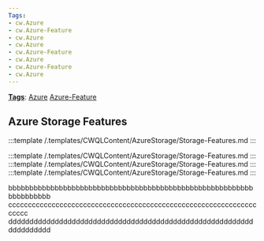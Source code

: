 ```yaml
---
Tags:
- cw.Azure
- cw.Azure-Feature
- cw.Azure
- cw.Azure
- cw.Azure-Feature
- cw.Azure
- cw.Azure-Feature
- cw.Azure
---
```

[**Tags**](/Tags): [Azure](/Tags/Azure)  [Azure-Feature](/Tags/Azure%2DFeature) 

## Azure Storage Features

:::template /.templates/CWQLContent/AzureStorage/Storage-Features.md
:::





:::template /.templates/CWQLContent/AzureStorage/Storage-Features.md
:::
:::template /.templates/CWQLContent/AzureStorage/Storage-Features.md
:::
:::template /.templates/CWQLContent/AzureStorage/Storage-Features.md
:::

bbbbbbbbbbbbbbbbbbbbbbbbbbbbbbbbbbbbbbbbbbbbbbbbbbbbbbbbbbbbbbbbbbbb
cccccccccccccccccccccccccccccccccccccccccccccccccccccccccccccccccccc
dddddddddddddddddddddddddddddddddddddddddddddddddddddddddddddddddddd
